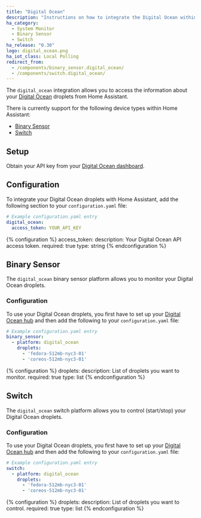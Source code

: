 ```yaml
---
title: "Digital Ocean"
description: "Instructions on how to integrate the Digital Ocean within Home Assistant."
ha_category:
  - System Monitor
  - Binary Sensor
  - Switch
ha_release: "0.30"
logo: digital_ocean.png
ha_iot_class: Local Polling
redirect_from:
  - /components/binary_sensor.digital_ocean/
  - /components/switch.digital_ocean/
---
```


The `digital_ocean` integration allows you to access the information about your [Digital Ocean](https://www.digitalocean.com/) droplets from Home Assistant.

There is currently support for the following device types within Home Assistant:

- [Binary Sensor](/components/digital_ocean/#binary-sensor)
- [Switch](/components/digital_ocean/#switch)

## Setup

Obtain your API key from your [Digital Ocean dashboard](https://cloud.digitalocean.com/settings/api/tokens).

## Configuration

To integrate your Digital Ocean droplets with Home Assistant, add the following section to your `configuration.yaml` file:

```yaml
# Example configuration.yaml entry
digital_ocean:
  access_token: YOUR_API_KEY
```

{% configuration %}
access_token:
  description: Your Digital Ocean API access token.
  required: true
  type: string
{% endconfiguration %}

## Binary Sensor

The `digital_ocean` binary sensor platform allows you to monitor your Digital Ocean droplets.

### Configuration

To use your Digital Ocean droplets, you first have to set up your [Digital Ocean hub](/components/digital_ocean/) and then add the following to your `configuration.yaml` file:

```yaml
# Example configuration.yaml entry
binary_sensor:
  - platform: digital_ocean
    droplets:
      - 'fedora-512mb-nyc3-01'
      - 'coreos-512mb-nyc3-01'
```

{% configuration %}
droplets:
  description: List of droplets you want to monitor.
  required: true
  type: list
{% endconfiguration %}

## Switch

The `digital_ocean` switch platform allows you to control (start/stop) your Digital Ocean droplets.

### Configuration

To use your Digital Ocean droplets, you first have to set up your [Digital Ocean hub](/components/digital_ocean/) and then add the following to your `configuration.yaml` file:

```yaml
# Example configuration.yaml entry
switch:
  - platform: digital_ocean
    droplets:
      - 'fedora-512mb-nyc3-01'
      - 'coreos-512mb-nyc3-01'
```

{% configuration %}
droplets:
  description: List of droplets you want to control.
  required: true
  type: list
{% endconfiguration %}
